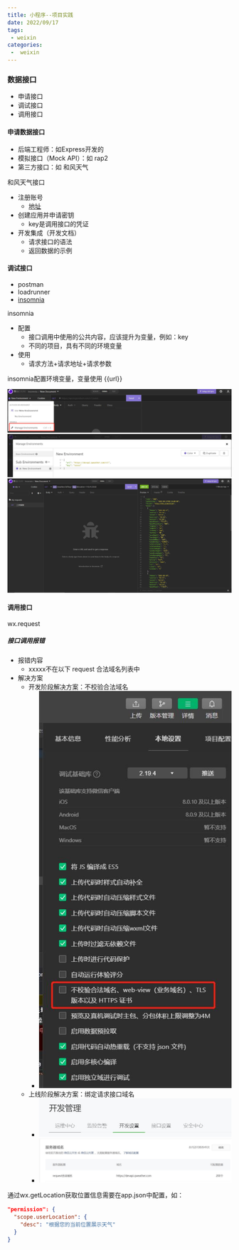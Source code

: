 ```yaml
---
title: 小程序--项目实践
date: 2022/09/17
tags:
 - weixin
categories:
 -  weixin
---
```


### 数据接口
+ 申请接口
+ 调试接口
+ 调用接口

#### 申请数据接口

+ 后端工程师：如Express开发的
+ 模拟接口（Mock API）：如 rap2
+ 第三方接口：如 和风天气

和风天气接口

+ 注册账号
  - [地址](https://id.qweather.com/)
+ 创建应用并申请密钥
  - key是调用接口的凭证
+ 开发集成（开发文档）
  - 请求接口的语法
  - 返回数据的示例

#### 调试接口

+ postman
+ loadrunner
+ [insomnia](https://insomnia.rest/)

insomnia
+ 配置
  - 接口调用中使用的公共内容，应该提升为变量，例如：key
  - 不同的项目，具有不同的环境变量
+ 使用
  - 请求方法+请求地址+请求参数

insomnia配置环境变量，变量使用 {{url}}

![基础配置](/images/weixin/insomnia-base0.jpg)
![基础配置](/images/weixin/insomnia-base1.jpg)
![基础配置](/images/weixin/insomnia-base2.jpg)

#### 调用接口

wx.request

##### 接口调用报错

+ 报错内容
  - xxxxx不在以下 request 合法域名列表中
+ 解决方案
  - 开发阶段解决方案：不校验合法域名
    + ![基础配置](/images/weixin/insomnia-base5.jpg)
  - 上线阶段解决方案：绑定请求接口域名
    + ![基础配置](/images/weixin/insomnia-base3.jpg)
    + ![基础配置](/images/weixin/insomnia-base4.jpg)

通过wx.getLocation获取位置信息需要在app.json中配置，如：

```json
"permission": {
  "scope.userLocation": {
    "desc": "根据您的当前位置展示天气"
  }
}
```

